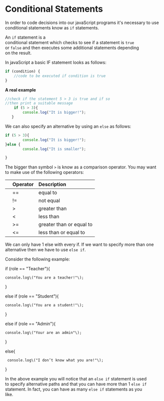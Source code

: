 # Conditional Statements

In order to code decisions into our javaScript programs it's necessary to use conditional statements know as `if` statements.

An `if` statement is a  
conditional statement which checks to see if a statement is `true`  
or `false` and then executes some additional statements depending  
on the result.

In javaScript a basic IF statement looks as follows:

```javascript
if (condition) { 
    //code to be executed if condition is true 
}
```

**A real example**

```javascript
//check if the statement 5 > 3 is true and if so
//then print a suitable message
    if (5 > 3){
        console.log("It is bigger!"); 
   }
```

We can also specify an alternative by using an `else` as follows:

```javascript
if (5 > 3){
        console.log("It is bigger!"); 
}else {
        console.log("It is smaller");

}
```

The bigger than symbol `>` is know as a comparison operator.  You may want to make use of the following operators:

|  | Operator | Description |
| :--- | :--- | :--- |
|  | == | equal to |
|  | != | not equal |
|  | &gt; | greater than |
|  | &lt; | less than |
|  | &gt;= | greater than or equal to |
|  | &lt;= | less than or equal to  |

We can only have 1 else with every if. If we want to specify more than one alternative then we have to use `else if`.

Consider the following example:

if \(role == "Teacher"\){

    console.log\("You are a teacher!"\);

}

else if \(role == "Student"\){

    console.log\("You are a student!"\);

}

else if \(role == "Admin"\){

    console.log\("Your are an admin"\);

}

else{

     console.log\("I don’t know what you are!"\);

}

In the above example you will notice that an `else if` statement is used  
to specify alternative paths and that you can have more than 1 `else if`  
statement. In fact, you can have as many `else if` statements as you  
like.









```

```



